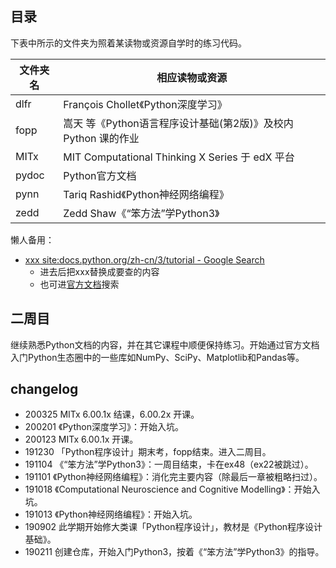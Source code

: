 ## 目录

下表中所示的文件夹为照着某读物或资源自学时的练习代码。

| 文件夹名 | 相应读物或资源 |
| --- | --- |
| dlfr | François Chollet《Python深度学习》|
| fopp | 嵩天 等《Python语言程序设计基础(第2版)》及校内 Python 课的作业|
| MITx | MIT Computational Thinking X Series 于 edX 平台|
| pydoc | Python官方文档 |
| pynn | Tariq Rashid《Python神经网络编程》 |
| zedd | Zedd Shaw《“笨方法”学Python3》 |

懒人备用：

- [xxx site:docs.python.org/zh-cn/3/tutorial - Google Search](https://www.google.com/search?ei=QsrTXPOaNtSpoASYgZroAQ&q=xxx+site%3Adocs.python.org%2Fzh-cn%2F3%2Ftutorial&oq=xxx+site%3Adocs.python.org%2Fzh-cn%2F3%2Ftutorial&gs_l=psy-ab.3...552790.553308..553521...0.0..0.69.237.4......0....1..gws-wiz.......0i71.Jf0q98hI5_4)
	- 进去后把xxx替换成要查的内容
	- 也可进[官方文档](https://docs.python.org/zh-cn/3/index.html)搜索

## 二周目

继续熟悉Python文档的内容，并在其它课程中顺便保持练习。开始通过官方文档入门Python生态圈中的一些库如NumPy、SciPy、Matplotlib和Pandas等。

## changelog

- 200325 MITx 6.00.1x 结课，6.00.2x 开课。
- 200201 《Python深度学习》：开始入坑。
- 200123 MITx 6.00.1x 开课。
- 191230 「Python程序设计」期末考，fopp结束。进入二周目。
- 191104 《“笨方法”学Python3》：一周目结束，卡在ex48（ex22被跳过）。
- 191101 《Python神经网络编程》：消化完主要内容（除最后一章被粗略扫过）。
- 191018 《Computational Neuroscience and Cognitive Modelling》：开始入坑。
- 191013 《Python神经网络编程》：开始入坑。  
- 190902 此学期开始修大类课「Python程序设计」，教材是《Python程序设计基础》。  
- 190211 创建仓库，开始入门Python3，按着《“笨方法”学Python3》的指导。  
